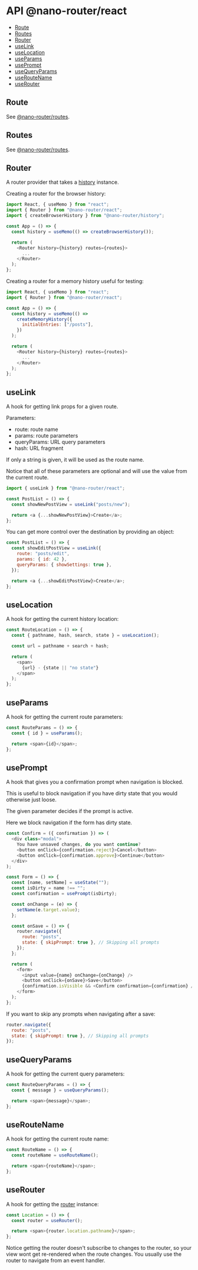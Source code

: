 # API @nano-router/react

<!-- toc -->

- [Route](#route)
- [Routes](#routes)
- [Router](#router)
- [useLink](#uselink)
- [useLocation](#uselocation)
- [useParams](#useparams)
- [usePrompt](#useprompt)
- [useQueryParams](#usequeryparams)
- [useRouteName](#useroutename)
- [useRouter](#userouter)

<!-- tocstop -->

## Route

See [@nano-router/routes](../routes/API.md#Route).

## Routes

See [@nano-router/routes](../routes/API.md#Routes).

## Router

A router provider that takes a [history](../history/Readme.md) instance.

Creating a router for the browser history:

```js
import React, { useMemo } from "react";
import { Router } from "@nano-router/react";
import { createBrowserHistory } from "@nano-router/history";

const App = () => {
  const history = useMemo(() => createBrowserHistory());

  return (
    <Router history={history} routes={routes}>
      ...
    </Router>
  );
};
```

Creating a router for a memory history useful for testing:

```js
import React, { useMemo } from "react";
import { Router } from "@nano-router/react";

const App = () => {
  const history = useMemo(() =>
    createMemoryHistory({
      initialEntries: ["/posts"],
    })
  );

  return (
    <Router history={history} routes={routes}>
      ...
    </Router>
  );
};
```

## useLink

A hook for getting link props for a given route.

Parameters:

- route: route name
- params: route parameters
- queryParams: URL query parameters
- hash: URL fragment

If only a string is given, it will be used as the route name.

Notice that all of these parameters are optional and will use the value from the
current route.

```js
import { useLink } from "@nano-router/react";

const PostList = () => {
  const showNewPostView = useLink("posts/new");

  return <a {...showNewPostView}>Create</a>;
};
```

You can get more control over the destination by providing an object:

```js
const PostList = () => {
  const showEditPostView = useLink({
    route: "posts/edit",
    params: { id: 42 },
    queryParams: { showSettings: true },
  });

  return <a {...showEditPostView}>Create</a>;
};
```

## useLocation

A hook for getting the current history location:

```js
const RouteLocation = () => {
  const { pathname, hash, search, state } = useLocation();

  const url = pathname + search + hash;

  return (
    <span>
      {url} - {state || "no state"}
    </span>
  );
};
```

## useParams

A hook for getting the current route parameters:

```js
const RouteParams = () => {
  const { id } = useParams();

  return <span>{id}</span>;
};
```

## usePrompt

A hook that gives you a confirmation prompt when navigation is blocked.

This is useful to block navigation if you have dirty state that you would
otherwise just loose.

The given parameter decides if the prompt is active.

Here we block navigation if the form has dirty state.

```js
const Confirm = ({ confirmation }) => (
  <div class="modal">
    You have unsaved changes, do you want continue?
    <button onClick={confirmation.reject}>Cancel</button>
    <button onClick={confirmation.approve}>Continue</button>
  </div>
);

const Form = () => {
  const [name, setName] = useState("");
  const isDirty = name !== "";
  const confirmation = usePrompt(isDirty);

  const onChange = (e) => {
    setName(e.target.value);
  };

  const onSave = () => {
    router.navigate({
      route: "posts",
      state: { skipPrompt: true }, // Skipping all prompts
    });
  };

  return (
    <form>
      <input value={name} onChange={onChange} />
      <button onClick={onSave}>Save</button>
      {confirmation.isVisible && <Confirm confirmation={confirmation} />}
    </form>
  );
};
```

If you want to skip any prompts when navigating after a save:

```js
router.navigate({
  route: "posts",
  state: { skipPrompt: true }, // Skipping all prompts
});
```

## useQueryParams

A hook for getting the current query parameters:

```js
const RouteQueryParams = () => {
  const { message } = useQueryParams();

  return <span>{message}</span>;
};
```

## useRouteName

A hook for getting the current route name:

```js
const RouteName = () => {
  const routeName = useRouteName();

  return <span>{routeName}</span>;
};
```

## useRouter

A hook for getting the [router](../router) instance:

```js
const Location = () => {
  const router = useRouter();

  return <span>{router.location.pathname}</span>;
};
```

Notice getting the router doesn't subscribe to changes to the router, so your
view wont get re-rendered when the route changes. You usually use the router to navigate from an event handler.
